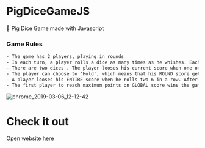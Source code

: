 # PigDiceGameJS
🐷 Pig Dice Game made with Javascript 

### Game Rules

```HTML
- The game has 2 players, playing in rounds 
- In each turn, a player rolls a dice as many times as he whishes. Each result get added to his ROUND score 
- There are two dices . The player looses his current score when one of them is a 1. After that, it's the next player's turn 
- The player can choose to 'Hold', which means that his ROUND score gets added to his GLBAL score. After that, it's the next player's turn 
- A player looses his ENTIRE score when he rolls two 6 in a row. After that, it's the next player's turn.
- The first player to reach maximum points on GLOBAL score wins the game
```
  
 


![chrome_2019-03-06_12-12-42](https://user-images.githubusercontent.com/20374208/53873506-2c157d80-4009-11e9-9d44-c35b6f6e5bc2.png)


# Check it out 
Open website [here](https://goxr3plus.github.io/PigDiceGameJS/)
